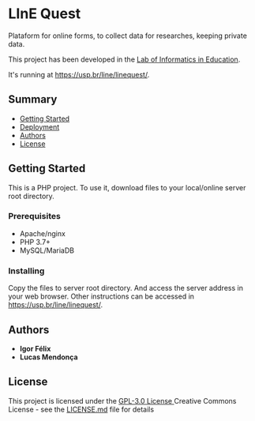 # LInE Quest

Plataform for online forms, to collect data for researches, keeping private data.

This project has been developed in the [Lab of Informatics in Education](https://line.ime.usp.br/).

It's running at https://usp.br/line/linequest/.

## Summary

  - [Getting Started](#getting-started)
  - [Deployment](#deployment)
  - [Authors](#authors)
  - [License](#license)

## Getting Started

This is a PHP project. To use it, download files to your local/online server root directory.

### Prerequisites

- Apache/nginx
- PHP 3.7+
- MySQL/MariaDB

### Installing

Copy the files to server root directory.
And access the server address in your web browser.
Other instructions can be accessed in https://usp.br/line/linequest/.

## Authors

  - **Igor Félix**
  - **Lucas Mendonça**


## License

This project is licensed under the [GPL-3.0 License ](LICENSE.md)
Creative Commons License - see the [LICENSE.md](LICENSE.md) file for
details
